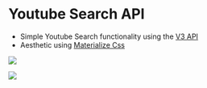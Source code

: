 # Youtube Search API

- Simple Youtube Search functionality using the [V3 API](https://developers.google.com/youtube/v3/)
- Aesthetic using [Materialize Css](http://materializecss.com/)

![](http://i.imgur.com/IknTri3.png)

![](http://i.imgur.com/ZNN5Qnd.png)
